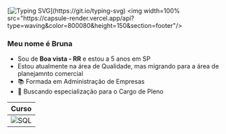 [![Typing SVG](https://readme-typing-svg.herokuapp.com/?color=ffffff&size=35&center=true&vCenter=true&width=1000&lines=Olá,+Seja+Bem-Vindo!+:%29;Hello,+Be-Welcome!+:%29;)](https://git.io/typing-svg)
<img width=100% src="https://capsule-render.vercel.app/api?type=waving&color=800080&height=150&section=footer"/>
### Meu nome é Bruna
- Sou de **Boa vista - RR** e estou a 5 anos em SP
- Estou atualmente na área de Qualidade, mas migrando para a área de planejamnto comercial
- 📚 Formada em Administração de Empresas
- 🚀 Buscando especialização para o Cargo de Pleno

|Curso | 
|------|
|![SQL](https://img.shields.io/badge/SQL-000?)
